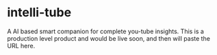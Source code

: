 # intelli-tube
A AI based smart companion for complete you-tube insights.
This is a production level product and would be live soon, and then will paste the URL here.
